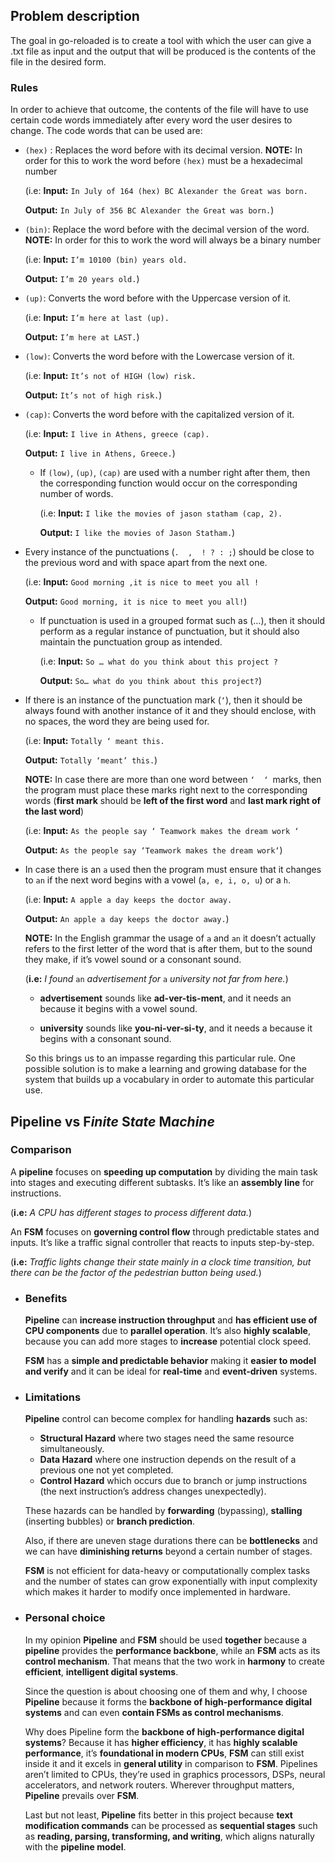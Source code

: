 ## **Problem description**

The goal in go-reloaded is to create a tool with which the user can give a .txt file as input and the output that will be produced is the contents of the file in the desired form.


### **Rules**
In order to achieve that outcome, the contents of the file will have to use certain code words immediately after every word the user desires to change.
The code words that can be used are:

- `(hex)` : Replaces the word before with its decimal version. **NOTE:** In order for this to work the word before `(hex)` must be a hexadecimal number

    (i.e: **Input:** `In July of 164 (hex) BC Alexander the Great was born.`

    **Output:** `In July of 356 BC Alexander the Great was born.`)


- `(bin)`: Replace the word before with the decimal version of the word. **NOTE:** In order for this to work the word will always be a binary number

    (i.e: **Input:** `I’m 10100 (bin) years old.`

    **Output:** `I’m 20 years old.`) 


- `(up)`: Converts the word before with the Uppercase version of it.

    (i.e: **Input:** `I’m here at last (up).`

    **Output:** `I’m here at LAST.`) 


- `(low)`: Converts the word before with the Lowercase version of it.

    (i.e: **Input:** `It’s not of HIGH (low) risk.`

    **Output:** `It’s not of high risk.`) 


- `(cap)`: Converts the word before with the capitalized version of it.

    (i.e: **Input:** `I live in Athens, greece (cap).`

    **Output:** `I live in Athens, Greece.`) 


    * If `(low)`, `(up)`, `(cap)` are used with a number right after them, then the corresponding function would occur on the corresponding number of words.

        (i.e: **Input:** `I like the movies of jason statham (cap, 2).`

        **Output:** `I like the movies of Jason Statham.`) 


- Every instance of the punctuations (`.  ,  ! ? : ;`) should be close to the previous word and with space apart from the next one.


    (i.e: **Input:** `Good morning ,it is nice to meet you all !`


    **Output:** `Good morning, it is nice to meet you all!`) 


    * If punctuation is used in a grouped format such as (…), then it should perform as a regular instance of punctuation, but it should also maintain the punctuation group as intended.

        (i.e: **Input:** `So … what do you think about this project ?`

        **Output:** `So… what do you think about this project?`) 


- If there is an instance of the punctuation mark (`‘`), then it should be always found with another instance of it and they should enclose, with no spaces, the word they are being used for.

    (i.e: **Input:** `Totally ‘ meant this.`

    **Output:** `Totally ‘meant’ this.`) 

    **NOTE:** In case there are more than one word between `‘  ‘ `marks, then the program must place these marks right next to the corresponding words (**first mark** should be **left of the first word** and **last mark right of the last word**)

    (i.e: **Input:** `As the people say ‘ Teamwork makes the dream work ‘`

    **Output:** `As the people say ‘Teamwork makes the dream work‘`) 


- In case there is an `a` used then the program must ensure that it changes to `an` if the next word begins with a vowel (`a, e, i, o, u`) or a `h`.

    (i.e: **Input:** `A apple a day keeps the doctor away.`

    **Output:** `An apple a day keeps the doctor away.`) 

    **NOTE:** In the English grammar the usage of `a` and `an` it doesn’t actually refers to the first letter of the word that is after them, but to the sound they make, if it’s vowel sound or a consonant sound.

    (**i.e:** *I found* `an` *advertisement for* `a` *university not far from here.*)

    * **advertisement** sounds like **ad-ver-tis-ment**, and it needs an because it begins with a vowel sound.

    * **university** sounds like **you-ni-ver-si-ty**, and it needs a because it begins with a consonant sound.

    So this brings us to an impasse regarding this particular rule. One possible solution is to make a learning and growing database for the system that builds up a vocabulary in order to automate this particular use.


## **Pipeline vs F***inite* **S***tate* **M***achine*

### **Comparison**

A **pipeline** focuses on **speeding up computation** by dividing the main task into stages and executing different subtasks. It’s like an **assembly line** for instructions.

(**i.e:** *A CPU has different stages to process different data.*)


An **FSM** focuses on **governing control flow** through predictable states and inputs. It’s like a traffic signal controller that reacts to inputs step-by-step.

(**i.e:** *Traffic lights change their state mainly in a clock time transition, but there can be the factor of the pedestrian button being used.*)

- ### **Benefits**
    **Pipeline** can **increase instruction throughput** and **has efficient use of CPU components** due to **parallel operation**. It’s also **highly scalable**, because you can add more stages to **increase** potential clock speed.

    **FSM** has a **simple and predictable behavior** making it **easier to model and verify** and it can be ideal for **real-time** and **event-driven** systems.

- ### **Limitations**

    **Pipeline** control can become complex for handling **hazards** such as:

    * **Structural Hazard** where two stages need the same resource simultaneously.
    * **Data Hazard** where one instruction depends on the result of a previous one not yet completed.
    * **Control Hazard** which occurs due to branch or jump instructions (the next instruction’s address changes unexpectedly).

    These hazards can be handled by **forwarding** (bypassing), **stalling** (inserting bubbles) or **branch prediction**.

    Also, if there are uneven stage durations there can be **bottlenecks** and we can have **diminishing returns** beyond a certain number of stages.


    **FSM** is not efficient for data-heavy or computationally complex tasks and the number of states can grow exponentially with input complexity which makes it harder to modify once implemented in hardware.

- ### **Personal choice**

    In my opinion **Pipeline** and **FSM** should be used **together** because a **pipeline** provides the **performance backbone**, while an **FSM** acts as its **control mechanism**. That means that the two work in **harmony** to create **efficient**, **intelligent digital systems**.

    Since the question is about choosing one of them and why, I choose **Pipeline** because it forms the **backbone of high-performance digital systems** and can even **contain FSMs as control mechanisms**.

    Why does Pipeline form the **backbone of high-performance digital systems**?
    Because it has **higher efficiency**, it has **highly scalable performance**, it’s **foundational in modern CPUs**, **FSM** can still exist inside it and it excels in **general utility** in comparison to **FSM**. Pipelines aren’t limited to CPUs, they’re used in graphics processors, DSPs, neural accelerators, and network routers. Wherever throughput matters, **Pipeline** prevails over **FSM**.

    Last but not least, **Pipeline** fits better in this project because **text modification commands** can be processed as **sequential stages** such as **reading, parsing, transforming, and writing**, which aligns naturally with the **pipeline model**.
